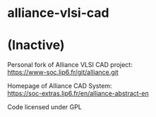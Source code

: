 # alliance-vlsi-cad

# (Inactive)

Personal fork of Alliance VLSI CAD project:  
https://www-soc.lip6.fr/git/alliance.git  

Homepage of Alliance CAD System:  
https://soc-extras.lip6.fr/en/alliance-abstract-en  

Code licensed under GPL

